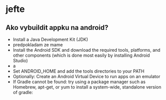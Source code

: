 # jefte

##  Ako vybuildit appku na android?

* Install a Java Development Kit (JDK) 
 * predpokladam ze mame
* Install the Android SDK and download the required tools, platforms, and other components (which is done most easily by installing Android Studio)
 * a
* Set ANDROID_HOME and add the tools directories to your PATH
* Optionally: Create an Android Virtual Device to run apps on an emulator
* If Gradle cannot be found: try using a package manager such as Homebrew, apt-get, or yum to install a system-wide, standalone version of gradle:
